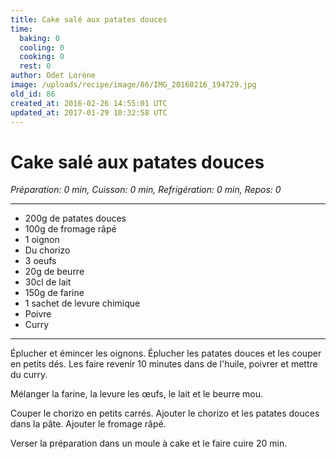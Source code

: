```yaml
---
title: Cake salé aux patates douces
time:
  baking: 0
  cooling: 0
  cooking: 0
  rest: 0
author: Odet Lorène
image: /uploads/recipe/image/86/IMG_20160216_194729.jpg
old_id: 86
created_at: 2016-02-26 14:55:01 UTC
updated_at: 2017-01-29 10:32:58 UTC
---
```


# Cake salé aux patates douces

_Préparation: 0 min, Cuisson: 0 min, Refrigération: 0 min, Repos: 0_

---

- 200g de patates douces
- 100g de fromage râpé
- 1 oignon
- Du chorizo
- 3 oeufs
- 20g de beurre
- 30cl de lait
- 150g de farine
- 1 sachet de levure chimique
- Poivre
- Curry

---

Éplucher et émincer les oignons. Éplucher les patates douces et les couper en petits dés. Les faire revenir 10 minutes dans de l'huile, poivrer et mettre du curry.

Mélanger la farine, la levure les œufs, le lait et le beurre mou.

Couper le chorizo en petits carrés. Ajouter le chorizo et les patates douces dans la pâte. Ajouter le fromage râpé.

Verser la préparation dans un moule à cake et le faire cuire 20 min.

